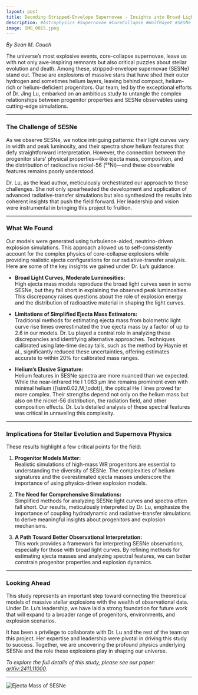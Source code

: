 ```yaml
---
layout: post
title: Decoding Stripped-Envelope Supernovae - Insights into Broad Light Curves from High-Mass Wolf-Rayet Stars
description: #Astrophysics #Supernovae #CoreCollapse #WolfRayet #SESNe #AstronomyResearch #StellarEvolution #ScienceCommunication #STEM #JingLu #SeanCouch #AstrophysicsBlog #RadiativeTransfer #Astronomy
image: IMG_0015.jpeg
---
```


*By Sean M. Couch*

The universe’s most explosive events, core-collapse supernovae, leave us with not only awe-inspiring remnants but also critical puzzles about stellar evolution and death. Among these, stripped-envelope supernovae (SESNe) stand out. These are explosions of massive stars that have shed their outer hydrogen and sometimes helium layers, leaving behind compact, helium-rich or helium-deficient progenitors. Our team, led by the exceptional efforts of Dr. Jing Lu, embarked on an ambitious study to untangle the complex relationships between progenitor properties and SESNe observables using cutting-edge simulations.

---

### The Challenge of SESNe

As we observe SESNe, we notice intriguing patterns: their light curves vary in width and peak luminosity, and their spectra show helium features that defy straightforward interpretation. However, the connection between the progenitor stars' physical properties—like ejecta mass, composition, and the distribution of radioactive nickel-56 (⁵⁶Ni)—and these observable features remains poorly understood.

Dr. Lu, as the lead author, meticulously orchestrated our approach to these challenges. She not only spearheaded the development and application of advanced radiative-transfer simulations but also synthesized the results into coherent insights that push the field forward. Her leadership and vision were instrumental in bringing this project to fruition.

---

### What We Found

Our models were generated using turbulence-aided, neutrino-driven explosion simulations. This approach allowed us to self-consistently account for the complex physics of core-collapse explosions while providing realistic ejecta configurations for our radiative-transfer analysis. Here are some of the key insights we gained under Dr. Lu’s guidance:

- **Broad Light Curves, Moderate Luminosities:**  
  High ejecta mass models reproduce the broad light curves seen in some SESNe, but they fall short in explaining the observed peak luminosities. This discrepancy raises questions about the role of explosion energy and the distribution of radioactive material in shaping the light curves.

- **Limitations of Simplified Ejecta Mass Estimators:**  
  Traditional methods for estimating ejecta mass from bolometric light curve rise times overestimated the true ejecta mass by a factor of up to 2.6 in our models. Dr. Lu played a central role in analyzing these discrepancies and identifying alternative approaches. Techniques calibrated using late-time decay tails, such as the method by Haynie et al., significantly reduced these uncertainties, offering estimates accurate to within 20% for calibrated mass ranges.

- **Helium’s Elusive Signature:**  
  Helium features in SESNe spectra are more nuanced than we expected. While the near-infrared He I 1.083 µm line remains prominent even with minimal helium (\(\sim0.02\,M_\odot\)), the optical He I lines proved far more complex. Their strengths depend not only on the helium mass but also on the nickel-56 distribution, the radiation field, and other composition effects. Dr. Lu’s detailed analysis of these spectral features was critical in unraveling this complexity.

---

### Implications for Stellar Evolution and Supernova Physics

These results highlight a few critical points for the field:

1. **Progenitor Models Matter:**  
   Realistic simulations of high-mass WR progenitors are essential to understanding the diversity of SESNe. The complexities of helium signatures and the overestimated ejecta masses underscore the importance of using physics-driven explosion models.

2. **The Need for Comprehensive Simulations:**  
   Simplified methods for analyzing SESNe light curves and spectra often fall short. Our results, meticulously interpreted by Dr. Lu, emphasize the importance of coupling hydrodynamic and radiative-transfer simulations to derive meaningful insights about progenitors and explosion mechanisms.

3. **A Path Toward Better Observational Interpretation:**  
   This work provides a framework for interpreting SESNe observations, especially for those with broad light curves. By refining methods for estimating ejecta masses and analyzing spectral features, we can better constrain progenitor properties and explosion dynamics.

---

### Looking Ahead

This study represents an important step toward connecting the theoretical models of massive stellar explosions with the wealth of observational data. Under Dr. Lu’s leadership, we have laid a strong foundation for future work that will expand to a broader range of progenitors, environments, and explosion scenarios.

It has been a privilege to collaborate with Dr. Lu and the rest of the team on this project. Her expertise and leadership were pivotal in driving this study to success. Together, we are uncovering the profound physics underlying SESNe and the role these explosions play in shaping our universe.

*To explore the full details of this study, please see our paper: [arXiv:2411.11000](https://arxiv.org/abs/2411.11000).*

---

![Ejecta Mass of SESNe](IMG_0015.jpeg "Inferred Ejecta Masses for Stripped-Envelope Supernova")
